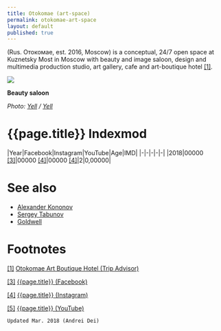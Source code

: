 ```yaml
---
title: Otokomae (art-space)
permalink: otokomae-art-space
layout: default
published: true
---
```

(Rus. Отокомае, est. 2016, Moscow) is a conceptual, 24/7 open space at Kuznetsky Most in Moscow with beauty and image saloon, design and multimedia production studio, art gallery, cafe and art-boutique hotel <span id="a1">[\[1\]](#f1)</span>.

![](https://irs1.4sqi.net/img/general/original/3249224_bwiSRLG75iGmi-CxKNwbCGW_wHaZZ-zoe7aJA26qvIY.jpg)

**Beauty saloon**

*Photo: [Yell](index) / [Yell](https://www.yell.ru/moscow/com/proekt-otokomae_10705666/)*

# {{page.title}} Indexmod

|Year|Facebook|Instagram|YouTube|Age|IMD|
|-|-|-|-|-|
|2018|00000 <span id="a3">[\[3\]](#f3)</span>|00000 <span id="a4">[\[4\]](#f4)</span>|00000 <span id="a4">[\[4\]](#f4)</span>|2|0,00000|

# See also

+ [Alexander Kononov](index)
+ [Sergey Tabunov](index)
+ [Goldwell](index)

# Footnotes

[[1]](#a1) <span id="f1"></span> [Otokomae Art Boutique Hotel (Trip Advisor)](https://www.tripadvisor.ru/Hotel_Review-g298484-d4609149-Reviews-Otokomae_Art_Boutique_Hotel-Moscow_Central_Russia.html)

[[3]](#a3) <span id="f3"></span> [{{page.title}} (Facebook)](index)

[[4]](#a4) <span id="f4"></span> [{{page.title}} (Instagram)](index)

[[5]](#a5) <span id="f5"></span> [{{page.title}} (YouTube)](index)

`Updated Mar. 2018 (Andrei Dei)`
